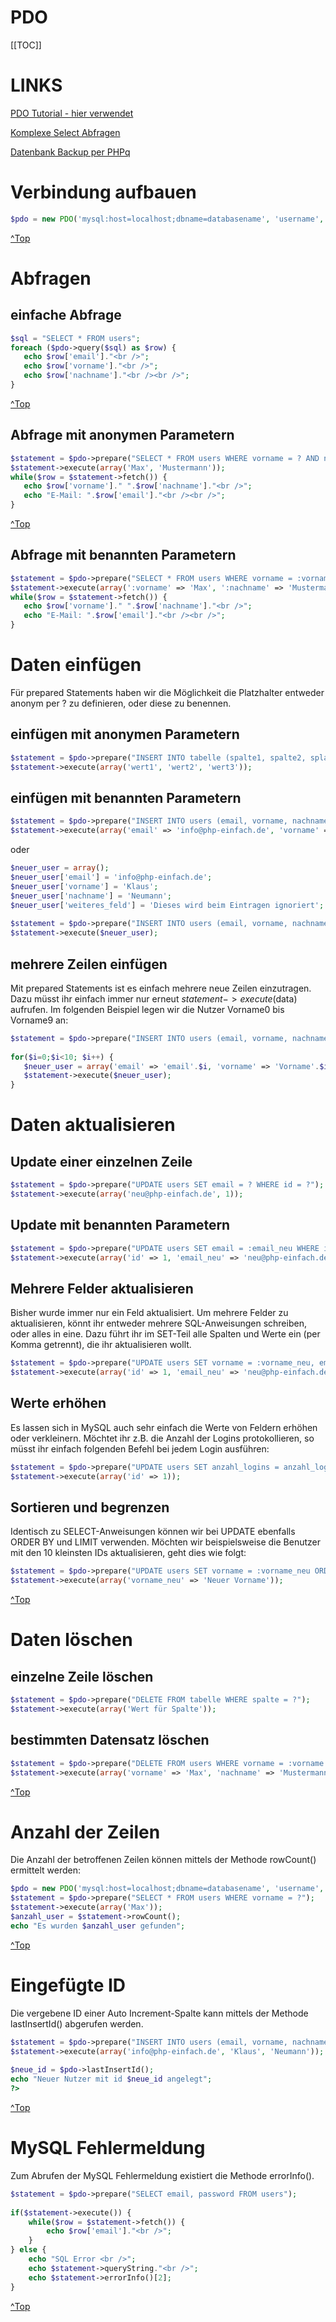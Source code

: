 # PDO

[[TOC]]

# LINKS

[PDO Tutorial - hier verwendet](https://www.php-einfach.de/mysql-tutorial/php-prepared-statements/)

[Komplexe Select Abfragen](https://www.php-einfach.de/mysql-tutorial/komplexere-datenabfrage/)

[Datenbank Backup per PHPq](https://www.php-einfach.de/experte/php-sicherheit/daten-sicher-speichern/datenbankbackup-per-php/)

# Verbindung aufbauen

```php
$pdo = new PDO('mysql:host=localhost;dbname=databasename', 'username', 'password');
```

[^Top](#PDO)

# Abfragen
## einfache Abfrage

```php
$sql = "SELECT * FROM users";
foreach ($pdo->query($sql) as $row) {
   echo $row['email']."<br />";
   echo $row['vorname']."<br />";
   echo $row['nachname']."<br /><br />";
}
```

[^Top](#PDO)

## Abfrage mit anonymen Parametern

```php
$statement = $pdo->prepare("SELECT * FROM users WHERE vorname = ? AND nachname = ?");
$statement->execute(array('Max', 'Mustermann'));   
while($row = $statement->fetch()) {
   echo $row['vorname']." ".$row['nachname']."<br />";
   echo "E-Mail: ".$row['email']."<br /><br />";
}
```

[^Top](#PDO)

## Abfrage mit benannten Parametern

```php
$statement = $pdo->prepare("SELECT * FROM users WHERE vorname = :vorname AND nachname = :nachname");
$statement->execute(array(':vorname' => 'Max', ':nachname' => 'Mustermann'));   
while($row = $statement->fetch()) {
   echo $row['vorname']." ".$row['nachname']."<br />";
   echo "E-Mail: ".$row['email']."<br /><br />";
}
```

# Daten einfügen

Für prepared Statements haben wir die Möglichkeit die Platzhalter entweder anonym per ? zu definieren, oder diese zu benennen.

## einfügen mit anonymen Parametern

```php
$statement = $pdo->prepare("INSERT INTO tabelle (spalte1, spalte2, splate3) VALUES (?, ?, ?)");
$statement->execute(array('wert1', 'wert2', 'wert3'));
```

## einfügen mit benannten Parametern

```php
$statement = $pdo->prepare("INSERT INTO users (email, vorname, nachname) VALUES (:email, :vorname, :nachname)");
$statement->execute(array('email' => 'info@php-einfach.de', 'vorname' => 'Klaus', 'nachname' => 'Neumann'));
```

oder

```php
$neuer_user = array();
$neuer_user['email'] = 'info@php-einfach.de';
$neuer_user['vorname'] = 'Klaus';
$neuer_user['nachname'] = 'Neumann';
$neuer_user['weiteres_feld'] = 'Dieses wird beim Eintragen ignoriert';
 
$statement = $pdo->prepare("INSERT INTO users (email, vorname, nachname) VALUES (:email, :vorname, :nachname)");
$statement->execute($neuer_user); 
```

## mehrere Zeilen einfügen

Mit prepared Statements ist es einfach mehrere neue Zeilen einzutragen. Dazu müsst ihr einfach immer nur erneut $statement->execute($data) aufrufen. Im folgenden Beispiel legen wir die Nutzer Vorname0 bis Vorname9 an:

```php
$statement = $pdo->prepare("INSERT INTO users (email, vorname, nachname) VALUES (:email, :vorname, :nachname)");
 
for($i=0;$i<10; $i++) {
   $neuer_user = array('email' => 'email'.$i, 'vorname' => 'Vorname'.$i, 'nachname' => 'Nachname'.$i)
   $statement->execute($neuer_user);   
}
```

# Daten aktualisieren

## Update einer einzelnen Zeile

```php
$statement = $pdo->prepare("UPDATE users SET email = ? WHERE id = ?");
$statement->execute(array('neu@php-einfach.de', 1));
```

## Update mit benannten Parametern

```php
$statement = $pdo->prepare("UPDATE users SET email = :email_neu WHERE id = :id");
$statement->execute(array('id' => 1, 'email_neu' => 'neu@php-einfach.de'));
```

## Mehrere Felder aktualisieren

Bisher wurde immer nur ein Feld aktualisiert. Um mehrere Felder zu aktualisieren, könnt ihr entweder mehrere SQL-Anweisungen schreiben, oder alles in eine. Dazu führt ihr im SET-Teil alle Spalten und Werte ein (per Komma getrennt), die ihr aktualisieren wollt.

```php
$statement = $pdo->prepare("UPDATE users SET vorname = :vorname_neu, email = :email_neu, nachname = :nachname_neu WHERE id = :id");
$statement->execute(array('id' => 1, 'email_neu' => 'neu@php-einfach.de', 'vorname_neu' => 'Neuer Vorname', 'nachname_neu' => 'Neuer Nachname'));
```

## Werte erhöhen

Es lassen sich in MySQL auch sehr einfach die Werte von Feldern erhöhen oder verkleinern. Möchtet ihr z.B. die Anzahl der Logins protokollieren, so müsst ihr einfach folgenden Befehl bei jedem Login ausführen:

```php
$statement = $pdo->prepare("UPDATE users SET anzahl_logins = anzahl_logins+1 WHERE id = :id");
$statement->execute(array('id' => 1));
```

## Sortieren und begrenzen

Identisch zu SELECT-Anweisungen können wir bei UPDATE ebenfalls ORDER BY und LIMIT verwenden. Möchten wir beispielsweise die Benutzer mit den 10 kleinsten IDs aktualisieren, geht dies wie folgt:

```php
$statement = $pdo->prepare("UPDATE users SET vorname = :vorname_neu ORDER BY id LIMIT 10");
$statement->execute(array('vorname_neu' => 'Neuer Vorname'));
```

[^Top](#PDO)

# Daten löschen

## einzelne Zeile löschen

```php
$statement = $pdo->prepare("DELETE FROM tabelle WHERE spalte = ?");
$statement->execute(array('Wert für Spalte'));
```

## bestimmten Datensatz löschen

```php
$statement = $pdo->prepare("DELETE FROM users WHERE vorname = :vorname AND nachname = :nachname");
$statement->execute(array('vorname' => 'Max', 'nachname' => 'Mustermann')); //Löscht Benutzer mit Namen Max Mustermann
```

[^Top](#PDO)

# Anzahl der Zeilen

Die Anzahl der betroffenen Zeilen können mittels der Methode rowCount() ermittelt werden:

```php
$pdo = new PDO('mysql:host=localhost;dbname=databasename', 'username', 'password');
$statement = $pdo->prepare("SELECT * FROM users WHERE vorname = ?");
$statement->execute(array('Max')); 
$anzahl_user = $statement->rowCount();
echo "Es wurden $anzahl_user gefunden";
```

[^Top](#PDO)

# Eingefügte ID

Die vergebene ID einer Auto Increment-Spalte kann mittels der Methode lastInsertId() abgerufen werden.

```php
$statement = $pdo->prepare("INSERT INTO users (email, vorname, nachname) VALUES (?, ?, ?)");
$statement->execute(array('info@php-einfach.de', 'Klaus', 'Neumann'));   
 
$neue_id = $pdo->lastInsertId();
echo "Neuer Nutzer mit id $neue_id angelegt";
?>
```

[^Top](#PDO)

# MySQL Fehlermeldung

Zum Abrufen der MySQL Fehlermeldung existiert die Methode errorInfo().

```php
$statement = $pdo->prepare("SELECT email, password FROM users");
 
if($statement->execute()) {
    while($row = $statement->fetch()) {
        echo $row['email']."<br />";
    }    
} else {
    echo "SQL Error <br />";
    echo $statement->queryString."<br />";
    echo $statement->errorInfo()[2];
}
```

[^Top](#PDO)